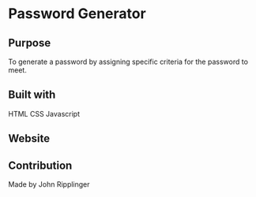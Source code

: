 # Password Generator

## Purpose
To generate a password by assigning specific criteria for the password to meet.

## Built with
HTML
CSS
Javascript

## Website


## Contribution
Made by John Ripplinger